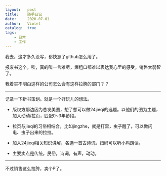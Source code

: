 ```yaml
---
layout:   post
title:    随手日记
date:     2020-07-01
author:   Violet
catalog:  true
tags:
    - 日常
    - 工作
---    
```


我去，这才多久没写，都快忘了github怎么用了。

报废书这个，唉，真的叫一言难尽，爆粗口都难以表达我心里的感受。销售太弱智了。

我着实不明白这样的公司怎么会有这样拉胯的部门？？

***

记录一下新书策划。就是一个好玩儿的想法。

- 版权方那边因为总发美图，想了想可以做24jieqi的选题。以他们的图为主题，加入动动/拉页，匹配0~3年龄段。

- 拉页与jieqi的习俗相结合，比如jingzhe，就是打雷，虫子醒了，可以做闪电、虫子出来的拉拉。

- 加入24jieqi相关知识讲解，各选一首古诗词。扫码可以听小鸡朗读。

- 主要卖点是传统，民俗，诗词，有声，动动。

***

不过销售这么拉胯，卖个P了。

